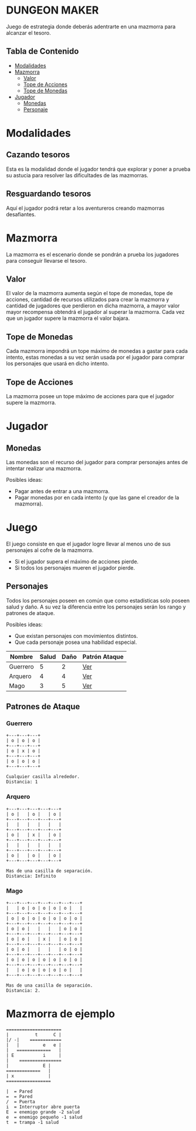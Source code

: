 
# DUNGEON MAKER

Juego de estrategia donde deberás adentrarte en una mazmorra para alcanzar el tesoro.

## Tabla de Contenido

* [Modalidades](#Modalidades)
* [Mazmorra](#Mazmorra)
  * [Valor](#Valor)
  * [Tope de Acciones](#Tope-de-Acciones)
  * [Tope de Monedas](#Tope-de-Monedas)
* [Jugador](#Jugador)
  * [Monedas](#Monedas)
  * [Personaje](#Personaje)

# Modalidades

## Cazando tesoros

Esta es la modalidad donde el jugador tendrá que explorar y poner a prueba su astucia para resolver las dificultades de las mazmorras.

## Resguardando tesoros

Aquí el jugador podrá retar a los aventureros creando mazmorras desafiantes.

# Mazmorra

La mazmorra es el escenario donde se pondrán a prueba los jugadores para conseguir llevarse el tesoro.

## Valor

El valor de la mazmorra aumenta según el tope de monedas, tope de acciones, cantidad de recursos utilizados para crear la mazmorra y cantidad de jugadores que perdieron en dicha mazmorra, a mayor valor mayor recompensa obtendrá el jugador al superar la mazmorra. Cada vez que un jugador supere la mazmorra el valor bajara.

## Tope de Monedas

Cada mazmorra impondrá un tope máximo de monedas a gastar para cada intento, estas monedas a su vez serán usada por el jugador para comprar los personajes que usará en dicho intento.

## Tope de Acciones

La mazmorra posee un tope máximo de acciones para que el jugador supere la mazmorra.

# Jugador

## Monedas

Las monedas son el recurso del jugador para comprar personajes antes de intentar realizar una mazmorra.

Posibles ideas:

* Pagar antes de entrar a una mazmorra.
* Pagar monedas por en cada intento (y que las gane el creador de la mazmorra).

# Juego

El juego consiste en que el jugador logre llevar al menos uno de sus personajes al cofre de la mazmorra.

* Si el jugador supera el máximo de acciones pierde.
* Si todos los personajes mueren el jugador pierde.

## Personajes

Todos los personajes poseen en común que como estadísticas solo poseen salud y daño. A su vez la diferencia entre los personajes serán los rango y patrones de ataque.

Posibles ideas:

* Que existan personajes con movimientos distintos.
* Que cada personaje posea una habilidad especial.

|  Nombre  | Salud | Daño |  Patrón Ataque |
|----------|------|--------|----------------|
| Guerrero |   5  |   2    |[Ver](#Guerrero)|
| Arquero  |   4  |   4    |[Ver](#Arquero) |
|  Mago    |   3  |   5    |  [Ver](#Mago)  |

## Patrones de Ataque

### Guerrero

    +---+---+---+
    | o | o | o |
    +---+---+---+
    | o | x | o |
    +---+---+---+
    | o | o | o |
    +---+---+---+

    Cualquier casilla alrededor.
    Distancia: 1

### Arquero

    +---+---+---+---+---+
    | o |   | o |   | o |
    +---+---+---+---+---+
    |   |   |   |   |   |
    +---+---+---+---+---+
    | o |   | x |   | o |
    +---+---+---+---+---+
    |   |   |   |   |   |
    +---+---+---+---+---+
    | o |   | o |   | o |
    +---+---+---+---+---+

    Mas de una casilla de separación.
    Distancia: Infinito

### Mago

    +---+---+---+---+---+---+---+
    |   | o | o | o | o | o |   |
    +---+---+---+---+---+---+---+
    | o | o | o | o | o | o | o |
    +---+---+---+---+---+---+---+
    | o | o |   |   |   | o | o |
    +---+---+---+---+---+---+---+
    | o | o |   | x |   | o | o |
    +---+---+---+---+---+---+---+
    | o | o |   |   |   | o | o |
    +---+---+---+---+---+---+---+
    | o | o | o | o | o | o | o |
    +---+---+---+---+---+---+---+
    |   | o | o | o | o | o |   |
    +---+---+---+---+---+---+---+

    Mas de una casilla de separación.
    Distancia: 2.


# Mazmorra de ejemplo

    =====================
    |          t      C |
    |/ -|    ============
    |   |         e   e |
    |   =============   |
    | E           i     |
    |    ================
    |             E |
    =============   |
    | x             |
    =================

    |  = Pared
    =  = Pared
    /  = Puerta
    i  = Interruptor abre puerta
    E  = enemigo grande -2 salud
    e  = enemigo pequeño -1 salud
    t  = trampa -1 salud

